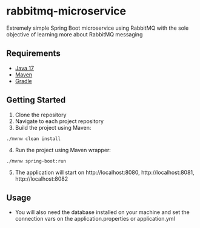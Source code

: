 # rabbitmq-microservice
Extremely simple Spring Boot microservice using RabbitMQ with the sole objective of learning more about RabbitMQ messaging

## Requirements

- [Java 17](https://adoptium.net/)
- [Maven](https://maven.apache.org/)
- [Gradle](https://gradle.org/)

## Getting Started

1. Clone the repository
2. Navigate to each project repository
3. Build the project using Maven:

```
./mvnw clean install
```

4. Run the project using Maven wrapper:

```
./mvnw spring-boot:run
```

5. The application will start on http://localhost:8080, http://localhost:8081, http://localhost:8082

## Usage

- You will also need the database installed on your machine and set the connection vars on the application.properties or application.yml
